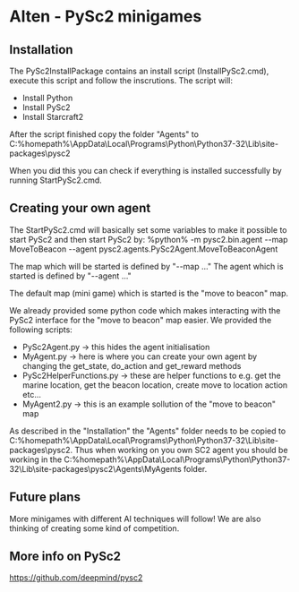 # Alten - PySc2 minigames 

## Installation 

The PySc2InstallPackage contains an install script (InstallPySc2.cmd), execute this script and follow the inscrutions.
The script will: 
 - Install Python
 - Install PySc2
 - Install Starcraft2

After the script finished copy the folder "Agents" to
C:%homepath%\AppData\Local\Programs\Python\Python37-32\Lib\site-packages\pysc2

When you did this you can check if everything is installed successfully by running StartPySc2.cmd.



## Creating your own agent

The StartPySc2.cmd will basically set some variables to make it possible to start PySc2 and then start PySc2 by:
%python% -m pysc2.bin.agent --map MoveToBeacon --agent pysc2.agents.PySc2Agent.MoveToBeaconAgent

The map which will be started is defined by "--map ..." 
The agent which is started is defined by "--agent ..."

The default map (mini game) which is started is the "move to beacon" map.


We already provided some python code which makes interacting with the PySc2 interface for the "move to beacon" map easier.
We provided the following scripts:
- PySc2Agent.py -> this hides the agent initialisation
- MyAgent.py -> here is where you can create your own agent by changing the get_state, do_action and get_reward methods
- PySc2HelperFunctions.py -> these are helper functions to e.g. get the marine location, get the beacon location, create move to location action etc...
- MyAgent2.py -> this is an example sollution of the "move to beacon" map

As described in the "Installation" the "Agents" folder needs to be copied to C:%homepath%\AppData\Local\Programs\Python\Python37-32\Lib\site-packages\pysc2.
Thus when working on you own SC2 agent you should be working in the C:%homepath%\AppData\Local\Programs\Python\Python37-32\Lib\site-packages\pysc2\Agents\MyAgents folder.



## Future plans

More minigames with different AI techniques will follow! 
We are also thinking of creating some kind of competition. 


## More info on PySc2
https://github.com/deepmind/pysc2


